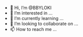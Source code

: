 - 👋 Hi, I’m @BBYLOKI
- 👀 I’m interested in ...
- 🌱 I’m currently learning ...
- 💞️ I’m looking to collaborate on ...
- 📫 How to reach me ...

<!---
BBYLOKI/BBYLOKI is a ✨ special ✨ repository because its `README.md` (this file) appears on your GitHub profile.
You can click the Preview link to take a look at your changes.
--->

